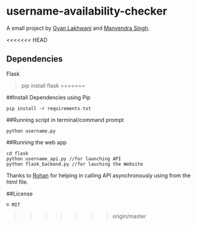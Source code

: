 # username-availability-checker
A small project by [Gyan Lakhwani](https://github.com/gyanl) and [Manvendra Singh](https://github.com/manu-chroma).

<<<<<<< HEAD
## Dependencies
Flask
> pip install flask
=======

##Install Dependencies using Pip
``` 
pip install -r requirements.txt
```

##Running script in terminal/command prompt
``` 
python username.py
```

##Running the web app
```
cd flask
python username_api.py //for launching API
python flask_backend.py //for lauching the Website
```

Thanks to [Rohan](https://github.com/rhnvrm) for helping in calling API asynchronously using from the html file.

##License
```
© MIT 
```
>>>>>>> origin/master
